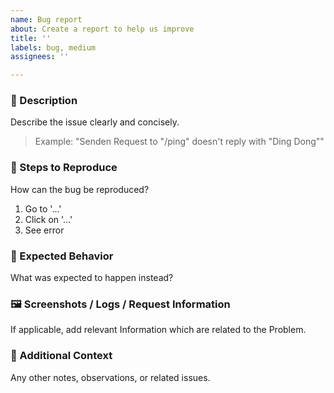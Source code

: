```yaml
---
name: Bug report
about: Create a report to help us improve
title: ''
labels: bug, medium
assignees: ''

---
```


### 🐛 Description
Describe the issue clearly and concisely.

> Example: "Senden  Request to "/ping" doesn't reply with "Ding Dong""

### 🔁 Steps to Reproduce
How can the bug be reproduced?

1. Go to '...'
2. Click on '...'
3. See error

### 📖 Expected Behavior
What was expected to happen instead?

### 🖼️ Screenshots / Logs / Request Information
If applicable, add relevant Information which are related to the Problem.

### 📝 Additional Context
Any other notes, observations, or related issues.
